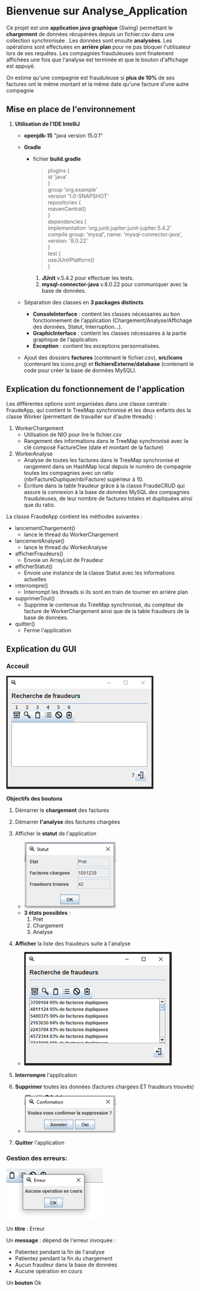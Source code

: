 # Bienvenue sur Analyse_Application

Ce projet est une **application java graphique** (Swing) permettant le **chargement** de données récupérées depuis un fichier.csv dans une collection synchronisée . Les données sont ensuite **analysées**. Les opérations sont effectuées en **arrière plan** pour ne pas bloquer l'utilisateur lors de ses requêtes. Les compagnies frauduleuses sont finalement affichées une fois que l'analyse est terminée et que le bouton d'affichage est appuyé.

On estime qu'une compagnie est frauduleuse si **plus de 10%** de ses factures ont le même montant et la même date qu'une facture d'une autre compagnie

## Mise en place de l'environnement

1. **Utilisation de l'IDE IntelliJ**
    * **openjdk-15** "java version 15.0.1"
    
	* **Gradle**
	
	  * fichier **build.gradle**
         >   plugins {  
		     id 'java'  
			}  
			group 'org.example'  
			version '1.0-SNAPSHOT'  
			repositories {  
			  mavenCentral()  
			}  
			dependencies {  
			  implementation 'org.junit.jupiter:junit-jupiter:5.4.2'  
			  compile group: 'mysql', name: 'mysql-connector-java', version: '8.0.22'  
			}  
			test {  
			  useJUnitPlatform()  
		> }
         1. **JUnit** v.5.4.2 pour effectuer les tests.
         2. **mysql-connector-java** v.8.0.22 pour communiquer avec la base de données.
         
   * Séparation des classes en **3 packages distincts**
   
      * **ConsoleInterface** : contient les classes nécessaires au bon fonctionnement de l'application (Chargement/Analyse/Affichage des données, Statut, Interruption…).
      * **GraphicInterface** : contient les classes nécessaires à la partie graphique de l'application.
      * **Exception** : contient les exceptions personnalisées.
      
   * Ajout des dossiers **factures** (contenant le fichier.csv), **src/icons** (contenant les icons.png) et **fichiersExterne/database** (contenant le code pour créer la base de données MySQL).

## Explication du fonctionnement de l'application

Les différentes options sont organisées dans une classe centrale : FraudeApp, qui contient le TreeMap synchronisé et les deux enfants des la classe Worker (permettant de travailler sur d'autre threads) :
1. WorkerChargement
	* Utilisation de NIO pour lire le fichier.csv
	* Rangement des informations dans le TreeMap synchronisé avec la clé composé FactureClee (date et montant de la facture)
2. WorkerAnalyse
    * Analyse de toutes les factures dans le TreeMap synchronisé et rangement dans un HashMap local depuis le numéro de compagnie toutes les compagnies avec un ratio (nbrFactureDuplique/nbrFacture) supérieur à 10.
    * Écriture dans la table fraudeur grâce à la classe FraudeCRUD qui assure la connexion à la base de données MySQL des compagnies frauduleuses, de leur nombre de factures totales et dupliquées ainsi que du ratio.
 
La classe FraudeApp contient les méthodes suivantes :
 * lancementChargement()
	 * lance le thread du WorkerChargement
 * lancementAnalyse()
	 * lance le thread du WorkerAnalyse
 * afficherFraudeurs()
	 * Envoie un ArrayList de Fraudeur
 * afficherStatut()
	 * Envoie une instance de la classe Statut avec les informations actuelles
 * interrompre()
	 * Interrompt les threads si ils sont en train de tourner en arrière plan
 * supprimerTout()
	 * Supprime le contenue du TreeMap synchronisé, du compteur de facture de WorkerChargement ainsi que de la table fraudeurs de la base de données.
 * quitter()
	 * Ferme l'application


## Explication du GUI

### Acceuil

![alt acceuil](https://github.com/Vincent-Pisano/Analyse_Application/blob/master/fichiersExternes/imagesGUI/app.PNG?raw=true)

**Objectifs des boutons**

1. Démarrer le **chargement** des factures

2. Démarrer **l'analyse** des factures chargées

3. Afficher le **statut** de l'application 
	* ![alt statut](https://github.com/Vincent-Pisano/Analyse_Application/blob/master/fichiersExternes/imagesGUI/statut.PNG?raw=true)
	* **3 états possibles** : 
		1. Pret
		2. Chargement
		3. Analyse
		
4. **Afficher** la liste des fraudeurs suite à l'analyse
	* ![alt affichage](https://github.com/Vincent-Pisano/Analyse_Application/blob/master/fichiersExternes/imagesGUI/affichage.PNG?raw=true)
	
5. **Interrompre** l'application

6. **Supprimer** toutes les données (factures chargées ET fraudeurs trouvés)
	* ![alt confirmation](https://github.com/Vincent-Pisano/Analyse_Application/blob/master/fichiersExternes/imagesGUI/confirmation.PNG?raw=true)

7. **Quitter** l'application

### Gestion des erreurs:

![alt erreur](https://github.com/Vincent-Pisano/Analyse_Application/blob/master/fichiersExternes/imagesGUI/erreur.PNG?raw=true)

Un **titre** : Erreur

Un **message** : dépend de l'erreur invoquée :
  *  Patientez pendant la fin de l'analyse
  * Patientez pendant la fin du chargement
  * Aucun fraudeur dans la base de données
   * Aucune opération en cours

Un **bouton** Ok
